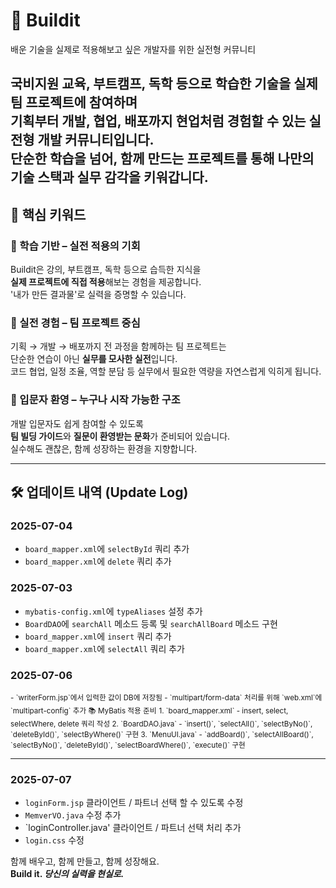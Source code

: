 
# 🚀 Buildit

배운 기술을 실제로 적용해보고 싶은 개발자를 위한 실전형 커뮤니티

국비지원 교육, 부트캠프, 독학 등으로 학습한 기술을  실제 팀 프로젝트에 참여하며  
기획부터 개발, 협업, 배포까지 현업처럼 경험할 수 있는 실전형 개발 커뮤니티입니다.  
단순한 학습을 넘어, 함께 만드는 프로젝트를 통해 나만의 기술 스택과 실무 감각을 키워갑니다.
---

## 🔑 핵심 키워드

### 📘 학습 기반 – 실전 적용의 기회
Buildit은 강의, 부트캠프, 독학 등으로 습득한 지식을  
**실제 프로젝트에 직접 적용**해보는 경험을 제공합니다.  
'내가 만든 결과물'로 실력을 증명할 수 있습니다.

### 👥 실전 경험 – 팀 프로젝트 중심
기획 → 개발 → 배포까지 전 과정을 함께하는 팀 프로젝트는  
단순한 연습이 아닌 **실무를 모사한 실전**입니다.  
코드 협업, 일정 조율, 역할 분담 등 실무에서 필요한 역량을 자연스럽게 익히게 됩니다.

### 🌱 입문자 환영 – 누구나 시작 가능한 구조
개발 입문자도 쉽게 참여할 수 있도록  
**팀 빌딩 가이드**와 **질문이 환영받는 문화**가 준비되어 있습니다.  
실수해도 괜찮은, 함께 성장하는 환경을 지향합니다.

---


## 🛠 업데이트 내역 (Update Log)

### 2025-07-04
- `board_mapper.xml`에 `selectById` 쿼리 추가
- `board_mapper.xml`에 `delete` 쿼리 추가

### 2025-07-03
- `mybatis-config.xml`에 `typeAliases` 설정 추가
- `BoardDAO`에 `searchAll` 메소드 등록 및 `searchAllBoard` 메소드 구현
- `board_mapper.xml`에 `insert` 쿼리 추가
- `board_mapper.xml`에 `selectAll` 쿼리 추가

### 2025-07-06

<sub>
- `writerForm.jsp`에서 입력한 값이 DB에 저장됨  
- `multipart/form-data` 처리를 위해 `web.xml`에 `multipart-config` 추가  
</sub>
<sub>📚 MyBatis 적용 준비</sub>
<sub>
1. `board_mapper.xml`  
   - insert, select, selectWhere, delete 쿼리 작성  
2. `BoardDAO.java`  
   - `insert()`, `selectAll()`, `selectByNo()`, `deleteById()`, `selectByWhere()` 구현  
3. `MenuUI.java`  
   - `addBoard()`, `selectAllBoard()`, `selectByNo()`, `deleteById()`, `selectBoardWhere()`, `execute()` 구현  
</sub>


---

### 2025-07-07
- `loginForm.jsp` 클라이언트 / 파트너 선택 할 수 있도록 수정
- `MemverVO.java` 수정 추가 
- `loginController.java' 클라이언트 / 파트너 선택 처리 추가
- `login.css` 수정

함께 배우고, 함께 만들고, 함께 성장해요.  
**Build it. _당신의 실력을 현실로._**

